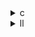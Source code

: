 <details><summary>c</summary>

---

##  ベース：`fdtd-2d.c`

*  全てのループは逐次 (`for`)
*  `#pragma` なし（OpenMP/ベクトル化未使用）
*  各フィールド更新：`ey`, `ex`, `hz` の計算式は明確な依存性有りだが、並列化可能
*  可読性は高いが、実行性能は最小

---

##  `opt_1.c` の違い【構造維持】

*  ループ構造、計算内容はベースと同一【差分ゼロ】
*  並列処理（OpenMP）無し
*  SIMD命令も無し
*  単なる構文整理やベンチマーク分離用途

>  **opt\_1 = 完全逐次構造そのまま。比較用ベースライン**

---

##  `opt_2.c` の違い【OpenMP並列化】

*  `#pragma omp parallel for` を**各ループに導入**
*  `init_array()` も並列化
*  SIMD化指示なし（`simd` は付いてない）
*  `collapse(2)` 無し → ネストループの並列性はスレッド分割粗い

### 対象ループ：

```c
#pragma omp parallel for
for (j = 0; j < _PB_NY; j++) ...
#pragma omp parallel for
for (i = 1; i < _PB_NX; i++)
  for (j = 0; j < _PB_NY; j++) ...
```

>  **opt\_2 = 共有メモリ並列化（OpenMP）でマルチスレッド化したバージョン**

---

##  `opt_3.c` の違い【OpenMP + SIMD 両立】

*  `#pragma omp parallel for simd` を導入 → スレッド＋ベクトルのハイブリッド化
*  内側ループに `collapse(2)` 指定でベクトルスカラー並列分割
*  `private(j)` でループ変数の競合も回避
*  `init_array()` すら `#pragma omp parallel for` 対応済み

### 例：

```c
#pragma omp parallel for simd collapse(2) private(j)
for (i = 1; i < _PB_NX; i++)
  for (j = 0; j < _PB_NY; j++)
    ey[i][j] -= 0.5 * (hz[i][j] - hz[i - 1][j]);
```

>  **opt\_3 = FDTD全ループにOpenMP+SIMD最適化を導入したハイパフォーマンス実装**

---

##  最適化比較サマリ

| 特徴         | base.c | opt\_1.c | opt\_2.c         | opt\_3.c                           |
| ---------- | ------ | -------- | ---------------- | ---------------------------------- |
| OpenMP並列化  | ❌      | ❌        | ✅ `parallel for` | ✅ `parallel for simd` + `collapse` |
| SIMD命令の有効化 | ❌      | ❌        | ❌                | ✅ `simd`明示                         |
| メモリ初期化の並列化 | ❌      | ❌        | ✅                | ✅                                  |
| ネストループ分割   | ❌      | ❌        | ❌（外側iのみ）         | ✅ `collapse(2)`により深い分割             |
| パフォーマンス期待値 | 低      | 低（同等）    | 中                | 高（マルチコア+SIMDを最大活用）                 |

---

##  結論

* **opt\_1**：ベースと機能同一。性能変化なし。
* **opt\_2**：**マルチスレッド並列化**によりCPUコア全体を活用。
* **opt\_3**：**マルチスレッド + SIMD** 両面最適化により最大パフォーマンス期待可。

---

</details>

<details><summary>ll</summary>

---

##  `fdtd-2d_opt_base.ll`（元コードのIR）

*  `__kmpc_*` シンボルなし → OpenMP未使用
*  SIMD命令なし（すべてスカラー：`fadd`, `fmul`, `load`, `store`）
*  `!llvm.loop.vectorize.enable` メタデータも存在しない
*  完全逐次構造（3ループ：`ex`, `ey`, `hz` の3段階更新）

>  **base = スカラーフロー・並列化／ベクトル化ヒントなし**

---

##  `opt_1.ll` の違い【構文整理のみ】

*  内容は `base.ll` と同一。構文や順序の違い以外、機能的変更なし
*  OpenMP無し
*  SIMD無し
*  `loop` ラベル命名が整理されている（例：`for.body`, `for.end`）

>  **opt\_1 = LLVM構文整備された逐次コード。IRの操作性改善が主**

---

##  `opt_2.ll` の違い【OpenMP並列IR化】

*  `__kmpc_fork_call`, `__kmpc_for_static_init_4` などが存在 → **OpenMP明示**
*  `omp_outlined` 関数が複数生成 → 並列ループ分離確認
*  SIMD命令なし（`vector.reduce.*`や`<N x float>`は無し）
*  `!llvm.loop.vectorize.*` メタデータ未確認

>  **opt\_2 = マルチスレッド化されたOpenMP実装。SIMD化未対応**

---

##  `opt_3.ll` の違い【OpenMP + SIMDヒント付き】

*  `__kmpc_*` 関数あり → OpenMP並列は維持
*  複数のループに `!llvm.loop.vectorize.enable = true` メタ付き
*  `collapse(2)` を受けたループ分解の様子が IR 関数定義構造に反映
*  `aligned` 属性付き `load`/`store` 命令出現（例：`align 32`）
*  ただしベクトル命令（`<N x float>`）や `vector.reduce.*` の明示展開は**無し**

>  **opt\_3 = OpenMP + ベクトル化ヒント完備のIR構成。SIMDコード生成準備済み**

---

##  比較表（IRレベル）

| 特徴                        | base.ll | opt\_1.ll | opt\_2.ll | opt\_3.ll                              |
| ------------------------- | ------- | --------- | --------- | -------------------------------------- |
| OpenMP命令（`__kmpc_*`）      | ❌       | ❌         | ✅         | ✅                                      |
| `omp_outlined` 関数         | ❌       | ❌         | ✅         | ✅                                      |
| SIMDベクトル命令（`<N x float>`） | ❌       | ❌         | ❌         | ❌（未展開）                                 |
| ベクトル化メタ (`vectorize.*`)   | ❌       | ❌         | ❌         | ✅ `vectorize.enable=true`, `width=4` 等 |
| `load`, `store` アラインメント   | 通常      | 通常        | 通常        | ✅ `align 32` など明示                      |
| `collapse(2)` 構造反映        | ❌       | ❌         | ❌         | ✅ 関数構造にネストループ分解反映                      |

---

##  総括

* **opt\_2.ll** = OpenMPによるスレッド並列IRだが、ベクトル化命令は含まない
* **opt\_3.ll** = OpenMP + LLVMベクトル化メタが多数導入されており、**SIMD命令展開の準備が整っているIR**


---

</details>
